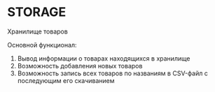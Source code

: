 # STORAGE
Хранилище товаров

Основной функционал:
1. Вывод информации о товарах находящихся в хранилище
2. Возможность добавления новых товаров
3. Возможность запись всех товаров по названиям в CSV-файл с последующим его скачиванием
